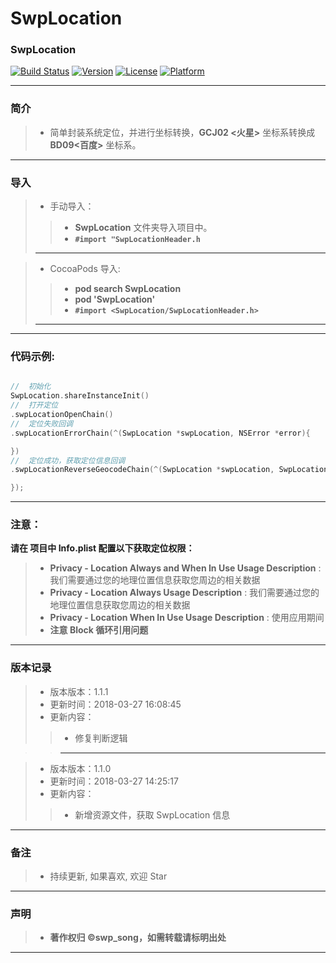 # SwpLocation

### SwpLocation

[![Build Status](https://travis-ci.org/swp-song/SwpLocation.svg?branch=master)](https://travis-ci.org/swp-song/SwpLocation) [![Version](https://img.shields.io/cocoapods/v/SwpLocation.svg?style=flat)](http://cocoapods.org/pods/SwpLocation) [![License](https://img.shields.io/cocoapods/l/SwpLocation.svg?style=flat)](http://cocoapods.org/pods/SwpLocation) [![Platform](https://img.shields.io/cocoapods/p/SwpLocation.svg?style=flat)](http://cocoapods.org/pods/SwpLocation)

-------

###  简介

> * 简单封装系统定位，并进行坐标转换，**GCJ02 <火星>** 坐标系转换成 **BD09<百度>** 坐标系。

-------


### 导入

> * 手动导入：
> 
>> * **SwpLocation** 文件夹导入项目中。
>> * **`#import "SwpLocationHeader.h`**
>> 
> -------

> * CocoaPods 导入:
> 
>> * **pod search SwpLocation**
>> * **pod 'SwpLocation'**
>> * **`#import <SwpLocation/SwpLocationHeader.h>`**
>> 
> -------

-------

### 代码示例:

```Objective-C

//  初始化
SwpLocation.shareInstanceInit()
//  打开定位
.swpLocationOpenChain()
//  定位失败回调
.swpLocationErrorChain(^(SwpLocation *swpLocation, NSError *error){

})
//  定位成功，获取定位信息回调
.swpLocationReverseGeocodeChain(^(SwpLocation *swpLocation, SwpLocationModel *model, NSError *error){

});

```

-------

### 注意：

**请在 项目中 Info.plist 配置以下获取定位权限：**
> * **Privacy - Location Always and When In Use Usage Description** : 我们需要通过您的地理位置信息获取您周边的相关数据
> * **Privacy - Location Always Usage Description** : 我们需要通过您的地理位置信息获取您周边的相关数据
> * **Privacy - Location When In Use Usage Description** : 使用应用期间
> * **注意 Block 循环引用问题**
> 
-------


### 版本记录

> * 版本版本：1.1.1
> * 更新时间：2018-03-27 16:08:45
> * 更新内容：
>>  *  修复判断逻辑
    
>> -------

> * 版本版本：1.1.0
> * 更新时间：2018-03-27 14:25:17
> * 更新内容：
>> * 新增资源文件，获取 SwpLocation 信息

-------


### 备注

> * 持续更新, 如果喜欢, 欢迎 Star

-------

### 声明

 > * **著作权归 ©swp_song，如需转载请标明出处**

-------



